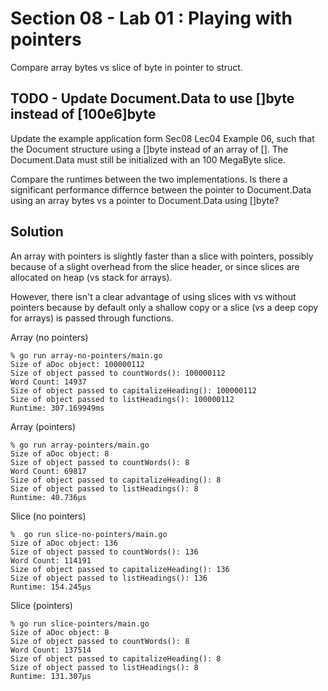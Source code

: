 # Section 08 - Lab 01 : Playing with pointers

Compare array bytes vs slice of byte in pointer to struct.

## TODO - Update Document.Data to use []byte instead of [100e6]byte

Update the example application form Sec08 Lec04 Example 06, such that the Document structure using a []byte instead of an array of []. The Document.Data must still be initialized with an 100 MegaByte slice.

Compare the runtimes between the two implementations. Is there a significant performance differnce between the pointer to Document.Data using an array bytes vs a pointer to Document.Data using []byte?

## Solution

An array with pointers is slightly faster than a slice with pointers, possibly because of a slight overhead from the slice header, or since slices are allocated on heap (vs stack for arrays).

However, there isn't a clear advantage of using slices with vs without pointers because by default only a shallow copy or a slice (vs a deep copy for arrays) is passed through functions.

Array (no pointers)
```
% go run array-no-pointers/main.go
Size of aDoc object: 100000112
Size of object passed to countWords(): 100000112
Word Count: 14937
Size of object passed to capitalizeHeading(): 100000112
Size of object passed to listHeadings(): 100000112
Runtime: 307.169949ms
```
Array (pointers)
```
% go run array-pointers/main.go 
Size of aDoc object: 8
Size of object passed to countWords(): 8
Word Count: 69817
Size of object passed to capitalizeHeading(): 8
Size of object passed to listHeadings(): 8
Runtime: 40.736µs
```
Slice (no pointers)
```
%  go run slice-no-pointers/main.go
Size of aDoc object: 136
Size of object passed to countWords(): 136
Word Count: 114191
Size of object passed to capitalizeHeading(): 136
Size of object passed to listHeadings(): 136
Runtime: 154.245µs
```
Slice (pointers)
```
% go run slice-pointers/main.go
Size of aDoc object: 8
Size of object passed to countWords(): 8
Word Count: 137514
Size of object passed to capitalizeHeading(): 8
Size of object passed to listHeadings(): 8
Runtime: 131.307µs
```
